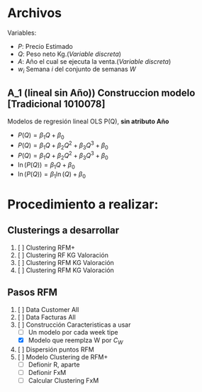 # Archivos

Variables:

- $P:$ Precio Estimado
- $Q:$ Peso neto Kg.(_Variable discreta_)
- $A:$ Año el cual se ejecuta la venta.(_Variable discreta_)
- $w_i$ Semana $i$ del conjunto de semanas $W$

## A_1 (lineal sin Año)) Construccion modelo [Tradicional 1010078]

Modelos de regresión lineal OLS P(Q), __sin atributo Año__

- $P(Q)=\beta_1Q +\beta_0$
- $P(Q)=\beta_1Q +\beta_2 Q^2 + \beta_3Q^3  +\beta_0$
- $P(Q)=\beta_1Q +\beta_2 Q^2 + \beta_3Q^3 +\beta_0$
- $\ln(P(Q))=\beta_1Q  +\beta_0$
- $\ln(P(Q))=\beta_1\ln(Q)  +\beta_0$

# Procedimiento a realizar:

## Clusterings a desarrollar
1. [ ] Clustering RFM+
2. [ ] Clustering RF KG Valoración
3. [ ] Clustering RFM KG Valoración
4. [ ] Clustering RFM KG Valoración





## Pasos RFM
1. [ ] Data Customer All
2. [ ] Data Facturas All
3. [ ] Construcción Caracteristicas a usar
    - [ ] Un modelo por cada week tipe
    - [X] Modelo que reemplza W por $C_W$
3. [ ] Dispersión puntos RFM
4. [ ] Modelo Clustering de RFM+
    - [ ] Defionir R, aparte
    - [ ] Defionir FxM
    - [ ] Calcular Clustering FxM